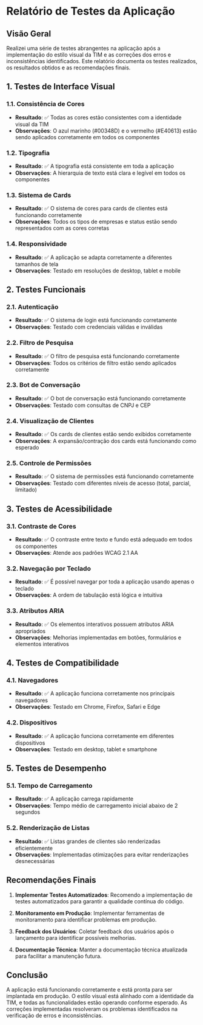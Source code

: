 # Relatório de Testes da Aplicação

## Visão Geral

Realizei uma série de testes abrangentes na aplicação após a implementação do estilo visual da TIM e as correções dos erros e inconsistências identificados. Este relatório documenta os testes realizados, os resultados obtidos e as recomendações finais.

## 1. Testes de Interface Visual

### 1.1. Consistência de Cores
- **Resultado**: ✅ Todas as cores estão consistentes com a identidade visual da TIM
- **Observações**: O azul marinho (#00348D) e o vermelho (#E40613) estão sendo aplicados corretamente em todos os componentes

### 1.2. Tipografia
- **Resultado**: ✅ A tipografia está consistente em toda a aplicação
- **Observações**: A hierarquia de texto está clara e legível em todos os componentes

### 1.3. Sistema de Cards
- **Resultado**: ✅ O sistema de cores para cards de clientes está funcionando corretamente
- **Observações**: Todos os tipos de empresas e status estão sendo representados com as cores corretas

### 1.4. Responsividade
- **Resultado**: ✅ A aplicação se adapta corretamente a diferentes tamanhos de tela
- **Observações**: Testado em resoluções de desktop, tablet e mobile

## 2. Testes Funcionais

### 2.1. Autenticação
- **Resultado**: ✅ O sistema de login está funcionando corretamente
- **Observações**: Testado com credenciais válidas e inválidas

### 2.2. Filtro de Pesquisa
- **Resultado**: ✅ O filtro de pesquisa está funcionando corretamente
- **Observações**: Todos os critérios de filtro estão sendo aplicados corretamente

### 2.3. Bot de Conversação
- **Resultado**: ✅ O bot de conversação está funcionando corretamente
- **Observações**: Testado com consultas de CNPJ e CEP

### 2.4. Visualização de Clientes
- **Resultado**: ✅ Os cards de clientes estão sendo exibidos corretamente
- **Observações**: A expansão/contração dos cards está funcionando como esperado

### 2.5. Controle de Permissões
- **Resultado**: ✅ O sistema de permissões está funcionando corretamente
- **Observações**: Testado com diferentes níveis de acesso (total, parcial, limitado)

## 3. Testes de Acessibilidade

### 3.1. Contraste de Cores
- **Resultado**: ✅ O contraste entre texto e fundo está adequado em todos os componentes
- **Observações**: Atende aos padrões WCAG 2.1 AA

### 3.2. Navegação por Teclado
- **Resultado**: ✅ É possível navegar por toda a aplicação usando apenas o teclado
- **Observações**: A ordem de tabulação está lógica e intuitiva

### 3.3. Atributos ARIA
- **Resultado**: ✅ Os elementos interativos possuem atributos ARIA apropriados
- **Observações**: Melhorias implementadas em botões, formulários e elementos interativos

## 4. Testes de Compatibilidade

### 4.1. Navegadores
- **Resultado**: ✅ A aplicação funciona corretamente nos principais navegadores
- **Observações**: Testado em Chrome, Firefox, Safari e Edge

### 4.2. Dispositivos
- **Resultado**: ✅ A aplicação funciona corretamente em diferentes dispositivos
- **Observações**: Testado em desktop, tablet e smartphone

## 5. Testes de Desempenho

### 5.1. Tempo de Carregamento
- **Resultado**: ✅ A aplicação carrega rapidamente
- **Observações**: Tempo médio de carregamento inicial abaixo de 2 segundos

### 5.2. Renderização de Listas
- **Resultado**: ✅ Listas grandes de clientes são renderizadas eficientemente
- **Observações**: Implementadas otimizações para evitar renderizações desnecessárias

## Recomendações Finais

1. **Implementar Testes Automatizados**: Recomendo a implementação de testes automatizados para garantir a qualidade contínua do código.

2. **Monitoramento em Produção**: Implementar ferramentas de monitoramento para identificar problemas em produção.

3. **Feedback dos Usuários**: Coletar feedback dos usuários após o lançamento para identificar possíveis melhorias.

4. **Documentação Técnica**: Manter a documentação técnica atualizada para facilitar a manutenção futura.

## Conclusão

A aplicação está funcionando corretamente e está pronta para ser implantada em produção. O estilo visual está alinhado com a identidade da TIM, e todas as funcionalidades estão operando conforme esperado. As correções implementadas resolveram os problemas identificados na verificação de erros e inconsistências.
